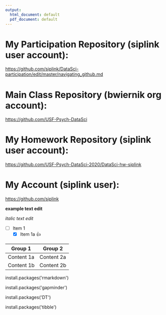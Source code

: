 ```yaml
---
output:
  html_document: default
  pdf_document: default
---
```


# My Participation Repository (siplink user account):
https://github.com/siplink/DataSci-participation/edit/master/navigating_github.md

# Main Class Repository (bwiernik org account):
https://github.com/USF-Psych-DataSci

# My Homework Repository (siplink user account):
https://github.com/USF-Psych-DataSci-2020/DataSci-hw-siplink

# My Account (siplink user):
https://github.com/siplink

**example text edit**

*italic text edit*

* [ ] Item 1
  * [x] Item 1a :+1:

Group 1 | Group 2
------- | -------
Content 1a | Content 2a
Content 1b | Content 2b

install.packages('rmarkdown')

install.packages('gapminder')

install.packages('DT')

install.packages('tibble')

